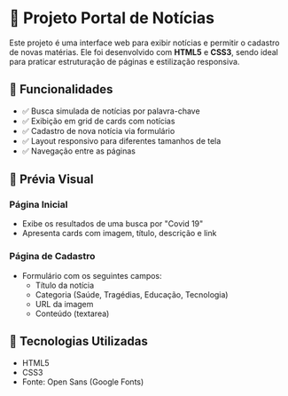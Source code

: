 # 📰 Projeto Portal de Notícias

Este projeto é uma interface web para exibir notícias e permitir o cadastro de novas matérias. Ele foi desenvolvido com **HTML5** e **CSS3**, sendo ideal para praticar estruturação de páginas e estilização responsiva.

## 🧩 Funcionalidades

- ✅ Busca simulada de notícias por palavra-chave
- ✅ Exibição em grid de cards com notícias
- ✅ Cadastro de nova notícia via formulário
- ✅ Layout responsivo para diferentes tamanhos de tela
- ✅ Navegação entre as páginas

## 📸 Prévia Visual

### Página Inicial

- Exibe os resultados de uma busca por "Covid 19"
- Apresenta cards com imagem, título, descrição e link

### Página de Cadastro

- Formulário com os seguintes campos:
  - Título da notícia
  - Categoria (Saúde, Tragédias, Educação, Tecnologia)
  - URL da imagem
  - Conteúdo (textarea)

## 🎨 Tecnologias Utilizadas

- HTML5
- CSS3
- Fonte: Open Sans (Google Fonts)